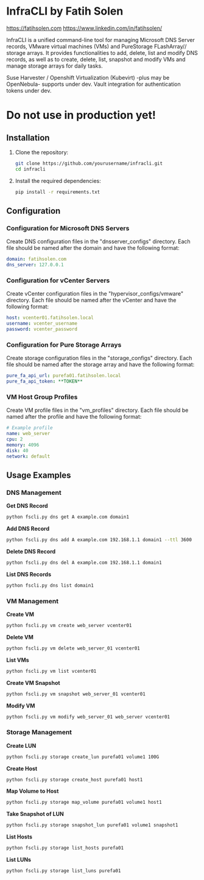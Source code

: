 # InfraCLI by Fatih Solen
https://fatihsolen.com
https://www.linkedin.com/in/fatihsolen/

InfraCLI is a unified command-line tool for managing Microsoft DNS Server records, VMware virtual machines (VMs) and PureStorage FLashArray// storage arrays. It provides functionalities to add, delete, list and modify DNS records, as well as to create, delete, list, snapshot and modify VMs and manage storage arrays for daily tasks. 

Suse Harvester / Openshift Virtualization (Kubevirt) -plus may be OpenNebula- supports under dev. 
Vault integration for authentication tokens under dev.

#  Do not use in production yet! 

## Installation

1. Clone the repository:
	```sh
	git clone https://github.com/yourusername/infracli.git
	cd infracli
	```

2. Install the required dependencies:
	```sh
	pip install -r requirements.txt
	```

## Configuration

### Configuration for Microsoft DNS Servers

Create DNS configuration files in the "dnsserver_configs" directory. Each file should be named after the domain and have the following format:
```yaml
domain: fatihsolen.com
dns_server: 127.0.0.1
```

### Configuration for vCenter Servers

Create vCenter configuration files in the "hypervisor_configs/vmware" directory. Each file should be named after the vCenter and have the following format:
```yaml
host: vcenter01.fatihsolen.local
username: vcenter_username
password: vcenter_password
```

### Configuration for Pure Storage Arrays

Create storage configuration files in the "storage_configs" directory. Each file should be named after the storage array and have the following format:
```yaml
pure_fa_api_url: purefa01.fatihsolen.local
pure_fa_api_token: **TOKEN**
```
### VM Host Group Profiles

Create VM profile files in the "vm_profiles" directory. Each file should be named after the profile and have the following format:
```yaml
# Example profile
name: web_server
cpu: 2
memory: 4096
disk: 40
network: default
```

## Usage Examples

### DNS Management

**Get DNS Record**
```sh
python fscli.py dns get A example.com domain1
```

**Add DNS Record**
```sh
python fscli.py dns add A example.com 192.168.1.1 domain1 --ttl 3600
```

**Delete DNS Record**
```sh
python fscli.py dns del A example.com 192.168.1.1 domain1
```

**List DNS Records**
```sh
python fscli.py dns list domain1
```

### VM Management

**Create VM**
```sh
python fscli.py vm create web_server vcenter01
```

**Delete VM**
```sh
python fscli.py vm delete web_server_01 vcenter01
```

**List VMs**
```sh
python fscli.py vm list vcenter01
```

**Create VM Snapshot**
```sh
python fscli.py vm snapshot web_server_01 vcenter01
```

**Modify VM**
```sh
python fscli.py vm modify web_server_01 web_server vcenter01
```

### Storage Management

**Create LUN**
```sh
python fscli.py storage create_lun purefa01 volume1 100G
```

**Create Host**
```sh
python fscli.py storage create_host purefa01 host1
```

**Map Volume to Host**
```sh
python fscli.py storage map_volume purefa01 volume1 host1
```

**Take Snapshot of LUN**
```sh
python fscli.py storage snapshot_lun purefa01 volume1 snapshot1
```

**List Hosts**
```sh
python fscli.py storage list_hosts purefa01
```

**List LUNs**
```sh
python fscli.py storage list_luns purefa01
```


